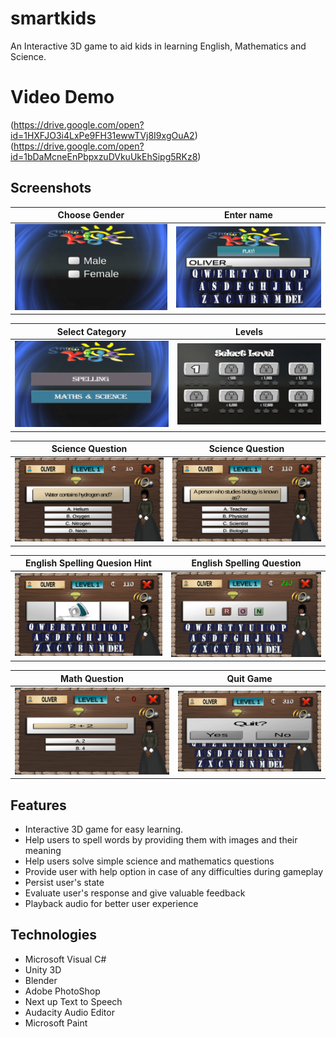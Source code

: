 # smartkids
An Interactive 3D game to aid kids in learning English, Mathematics and Science.

# Video Demo
(https://drive.google.com/open?id=1HXFJO3i4LxPe9FH31ewwTVj8I9xgOuA2)
(https://drive.google.com/open?id=1bDaMcneEnPbpxzuDVkuUkEhSipg5RKz8)
 
## Screenshots
Choose Gender            |  Enter name
:-------------------------:|:-------------------------:
![Choose Gender](https://github.com/codingoliver/smartkids/blob/master/Screenshots/choose_gender.png) | ![Enter name](https://github.com/codingoliver/smartkids/blob/master/Screenshots/enter_name.png) 

Select Category            |  Levels
:-------------------------:|:-------------------------:
![Select Category](https://github.com/codingoliver/smartkids/blob/master/Screenshots/select_category.png) | ![Levels](https://github.com/codingoliver/smartkids/blob/master/Screenshots/levels.png) 

Science Question            |  Science Question 
:-------------------------:|:-------------------------:
![Science Question](https://github.com/codingoliver/smartkids/blob/master/Screenshots/quetion1.png) | ![Science Question](https://github.com/codingoliver/smartkids/blob/master/Screenshots/question2.png) 

English Spelling Quesion Hint           |  English Spelling Question
:-------------------------:|:-------------------------:
![English Spelling Quesion Hint](https://github.com/codingoliver/smartkids/blob/master/Screenshots/question3.png) | ![English Spelling Question](https://github.com/codingoliver/smartkids/blob/master/Screenshots/question4.png) 

Math Question            |  Quit Game
:-------------------------:|:-------------------------:
![Math Question](https://github.com/codingoliver/smartkids/blob/master/Screenshots/question5.png) | ![Quit Game](https://github.com/codingoliver/smartkids/blob/master/Screenshots/quit.png) 


## Features
* Interactive 3D game for easy learning.
* Help users to spell words by providing them with images and their meaning
* Help users solve simple science and mathematics questions
* Provide user with help option in case of any difficulties during gameplay
* Persist user's state
* Evaluate user's response and give valuable feedback
* Playback audio for better user experience

## Technologies
* Microsoft Visual C#
* Unity 3D
* Blender
* Adobe PhotoShop
* Next up Text to Speech
* Audacity Audio Editor
* Microsoft Paint
